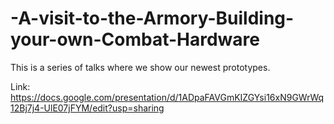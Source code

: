 # -A-visit-to-the-Armory-Building-your-own-Combat-Hardware

This is a series of talks where we show our newest prototypes.

Link: https://docs.google.com/presentation/d/1ADpaFAVGmKIZGYsi16xN9GWrWq12Bj7j4-UlE07jFYM/edit?usp=sharing

